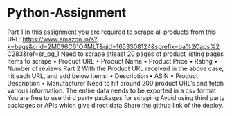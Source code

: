 # Python-Assignment
Part 1
In this assignment you are required to scrape all products from this URL:
https://www.amazon.in/s?k=bags&crid=2M096C61O4MLT&qid=1653308124&sprefix=ba%2Caps%2 C283&ref=sr_pg_1
Need to scrape atleast 20 pages of product listing pages Items to scrape
• Product URL
• Product Name
• Product Price
• Rating
• Number of reviews
Part 2
With the Product URL received in the above case, hit each URL, and add below items:
• Description
• ASIN
• Product Description
• Manufacturer
Need to hit around 200 product URL’s and fetch various information.
The entire data needs to be exported in a csv format
You are free to use third party packages for scraping
Avoid using third party packages or APIs which give direct data Share the github link of the deploy.
